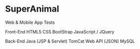 # SuperAnimal
Web & Mobile App Tests

Front-End
HTML5
CSS
BootStrap
JavaScript / JQuery

Back-End
Java (JSP & Servlet)
TomCat
Web API (JSON)
MySQL
